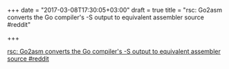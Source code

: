 +++
date = "2017-03-08T17:30:05+03:00"
draft = true
title = "rsc: Go2asm converts the Go compiler's -S output to equivalent assembler source  #reddit"

+++

<p><a href="https://t.co/6cuifnxPsQ">rsc: Go2asm converts the Go compiler's -S output to equivalent assembler source  #reddit</a></p>
